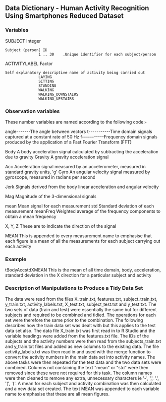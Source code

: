 ## Data Dictionary - Human Activity Recognition Using Smartphones Reduced Dataset

### Variables
SUBJECT				Integer

    Subject (person) ID
                   1 .. 30    .Unique identifier for each subject/person
           
ACTIVITYLABEL		Factor

    Self explanatory descriptive name of activity being carried out
                   LAYING
                   SITTING
                   STANDING
                   WALKING
                   WALKING_DOWNSTAIRS
                   WALKING_UPSTAIRS

### Observation variables
These number variables are named according to the following code:-

angle-------The angle between vectors
t-----------Time domain signals captured at a constant rate of 50 Hz
f-----------Frequency domain signals produced by the application of a Fast Fourier Transform (FFT)

Body		A body acceleration signal calculated by subtracting the acceleration due to gravity
Gravity		A gravity acceleration signal

Acc			Acceleration signal measured by an accelerometer, measured in standard gravity units,  'g'
Gyro		An angular velocity signal measured by gyroscope, measured in radians per second

Jerk		Signals derived from the body linear acceleration and angular velocity

Mag			Magnitude of the 3-dimensional signals

mean		Mean signal for each measurement
std			Standard deviation of each measurement
meanFreq	Weighted average of the frequency components to obtain a mean frequency

X, Y, Z		These are to indicate the direction of the signal

MEAN		This is appended to every measurement name to emphasise that each 
         	figure is a mean of all the measurements for each subject carrying out
         	each activity


### Example
tBodyAccstdXMEAN	This is the mean of all time domain, body, acceleration, standard
                    deviation in the X direction for a particular subject and activity


### Description of Manipulations to Produce a Tidy Data Set
The data were read from the files X_train.txt, features.txt, subject_train.txt, y_train.txt,
activity_labels.txt, X_test.txt, subject_test.txt and y_test.txt.  The two sets of data
(train and test) were essentially the same but for different subjects and required to be
combined and tidied.  The operations for each set were therefore the same prior to the
combination.  The following describes how the train data set was dealt with but this applies
to the test data set also.  The data file X_train.txt was first read in to R Studio and the
variable headings were added from the features.txt file.  The IDs of the subjects and the
activity numbers were then read from the subjects_train.txt and y_train.txt files and added
as new columns to the existing data.  The file activity_labels.txt was then read in and used
with the merge function to convert the activity numbers in the main data set into activity
names.  The above tasks were then repeated for the test data and the two data sets were
combined.  Columns not containing the text "mean" or "std" were then removed since these
were not required for this task.  The column names were then cleaned to remove any extra,
unnecessary characters ie '-', ',', '.', '(', ')'.  A mean for each subject and activity
combination was then calculated and a new data set created.  The text MEAN was appended to
each variable name to emphasise that these are all mean figures.  